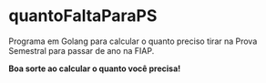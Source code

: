 # quantoFaltaParaPS
Programa em Golang para calcular o quanto preciso tirar na Prova Semestral para passar de ano na FIAP.

**Boa sorte ao calcular o quanto você precisa!**
